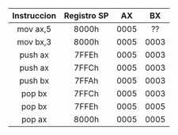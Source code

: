 | Instruccion | Registro SP |  AX   |  BX   |
| :---------: | :---------: | :---: | :---: |
|  mov ax,5   |    8000h    | 0005  |  ??   |
|  mov bx,3   |    8000h    | 0005  | 0003  |
|   push ax   |    7FFEh    | 0005  | 0003  |
|   push ax   |    7FFCh    | 0005  | 0003  |
|   push bx   |    7FFAh    | 0005  | 0003  |
|   pop bx    |    7FFCh    | 0005  | 0003  |
|   pop bx    |    7FFEh    | 0005  | 0005  |
|   pop ax    |    8000h    | 0005  | 0005  |
